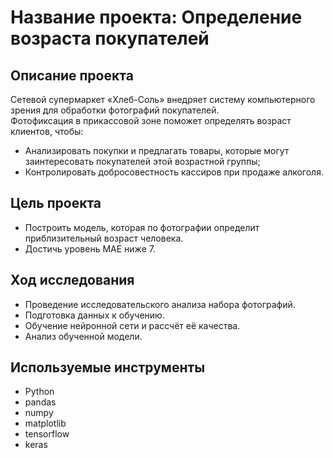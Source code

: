 # Название проекта: Определение возраста покупателей
## Описание проекта
Сетевой супермаркет «Хлеб-Соль» внедряет систему компьютерного зрения для обработки фотографий покупателей. 
<br>Фотофиксация в прикассовой зоне поможет определять возраст клиентов, чтобы:
- Анализировать покупки и предлагать товары, которые могут заинтересовать покупателей этой возрастной группы;
- Контролировать добросовестность кассиров при продаже алкоголя.
## Цель проекта
- Построить модель, которая по фотографии определит приблизительный возраст человека.
- Достичь уровень MAE ниже 7.
## Ход исследования
- Проведение исследовательского анализа набора фотографий.
- Подготовка данных к обучению.
- Обучение нейронной сети и рассчёт её качества.
- Анализ обученной модели.
## Используемые инструменты
- Python
- pandas
- numpy
- matplotlib
- tensorflow
- keras